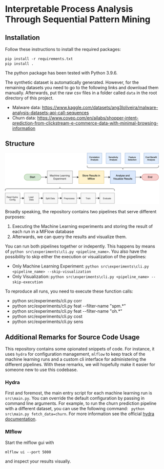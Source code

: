 # Interpretable Process Analysis Through Sequential Pattern Mining

## Installation

Follow these instructions to install the required packages:

```
pip install -r requirements.txt
pip install .
```

The python package has been tested with Python 3.9.6.

The synthetic dataset is automatically generated. However, for the remaining datasets you need to go to the following links and download them manually. Afterwards, put the raw csv files in a folder called `data` in the root directory of this project.
- Malware data: https://www.kaggle.com/datasets/ang3loliveira/malware-analysis-datasets-api-call-sequences
- Churn data: https://www.coveo.com/en/ailabs/shopper-intent-prediction-from-clickstream-e-commerce-data-with-minimal-browsing-information

## Structure

![Repository structure](/static/images/ml2mlflow2vis.png)

Broadly speaking, the repository contains two pipelines that serve different purposes:
1) Executing the Machine Learning experiments and storing the result of each run in a MlFlow database
2) Afterwards, we can query the results and visualize them.

You can run both pipelines together or indepently. This happens by means of `python src\experiments\cli.py <pipeline_name>`. You also have the possibility to skip either the execution or visualization of the pipelines:

- Only Machine Learning Experiment: `python src\experiments\cli.py <pipeline_name> --skip-visualization`  
- Only Visualization: `python src\experiments\cli.py <pipeline_name> --skip-execution` 

To reproduce all runs, you need to execute these function calls:
- python src/experiments/cli.py corr
- python src/experiments/cli.py feat --filter-name "spm.*" 
- python src/experiments/cli.py feat --filter-name "oh.*"
- python src/experiments/cli.py cost
- python src/experiments/cli.py sens 

## Additional Remarks for Source Code Usage

This repository contains some opionated snippets of code. For instance, it uses `hydra` for configuration management, ``mlflow`` to keep track of the machine learning runs and a custom cli interface for administering the different pipelines. With these remarks, we will hopefully make it easier for someone new to use this codebase.

### Hydra

First and foremost, the main entry script for each machine learning run is `src\main.py`. You can override the default configuration by passing in command line arguments. For example, to run the churn prediction pipeline with a different dataset, you can use the following command: ` python src\main.py fetch_data=churn`. For more information see the official [hydra documentation](https://hydra.cc/docs/intro/). 

### Mlflow

Start the mlflow gui with 

```
mlflow ui --port 5000
```
and inspect your results visually.
